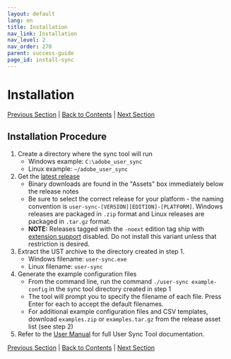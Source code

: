```yaml
---
layout: default
lang: en
title: Installation
nav_link: Installation
nav_level: 2
nav_order: 270
parent: success-guide
page_id: install-sync
---
```


# Installation

[Previous Section](identify_server.html) \| [Back to Contents](index.html) \| [Next Section](setup_config_files.html)

## Installation Procedure

1. Create a directory where the sync tool will run
    * Windows example: `C:\adobe_user_sync`
    * Linux example: `~/adobe_user_sync`
2. Get the [latest release](https://github.com/adobe-apiplatform/user-sync.py/releases/latest)
    * Binary downloads are found in the "Assets" box immediately below the release notes
    * Be sure to select the correct release for your platform - the naming convention is `user-sync-[VERSION][EDITION]-[PLATFORM]`.
      Windows releases are packaged in `.zip` format and Linux releases are packaged in `.tar.gz` format.
    * **NOTE:** Releases tagged with the `-noext` edition tag ship with [extension support](../user-manual/advanced_configuration.html#custom-attributes-and-mappings)
      disabled. Do not install this variant unless that restriction is desired.
3. Extract the UST archive to the directory created in step 1.
    * Windows filename: `user-sync.exe`
    * Linux filename: `user-sync`
4. Generate the example configuration files
    * From the command line, run the command `./user-sync example-config` in the sync tool directory created in step 1
    * The tool will prompt you to specify the filename of each file. Press Enter for each to accept the default filenames.
    * For additional example configuration files and CSV templates, download `examples.zip` or `examples.tar.gz` from the
      release asset list (see step 2)
5. Refer to the [User Manual](../user-manual) for full User Sync Tool documentation.

[Previous Section](identify_server.html) \| [Back to Contents](index.html) \| [Next Section](setup_config_files.html)
